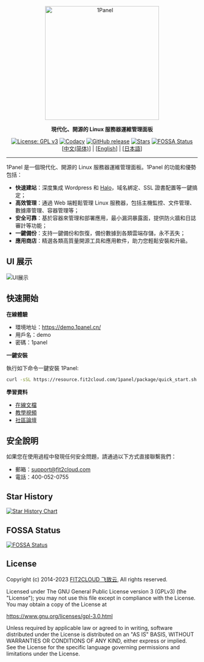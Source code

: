 <p align="center"><a href="https://1panel.cn"><img src="http://1panel.oss-cn-hangzhou.aliyuncs.com/img/1panel-logo.png" alt="1Panel" width="300" /></a></p>
<p align="center"><b>現代化、開源的 Linux 服務器運維管理面板</b></p>
<p align="center">
  <a href="https://www.gnu.org/licenses/gpl-3.0.html"><img src="https://shields.io/github/license/1Panel-dev/1Panel?color=%231890FF" alt="License: GPL v3"></a>
  <a href="https://app.codacy.com/gh/1Panel-dev/1Panel?utm_source=github.com&utm_medium=referral&utm_content=1Panel-dev/1Panel&utm_campaign=Badge_Grade_Dashboard"><img src="https://app.codacy.com/project/badge/Grade/da67574fd82b473992781d1386b937ef" alt="Codacy"></a>
  <a href="https://github.com/1Panel-dev/1Panel/releases"><img src="https://img.shields.io/github/v/release/1Panel-dev/1Panel" alt="GitHub release"></a>
  <a href="https://github.com/1Panel-dev/1Panel"><img src="https://img.shields.io/github/stars/1Panel-dev/1Panel?color=%231890FF&style=flat-square" alt="Stars"></a>
  <a href="https://app.fossa.com/projects/git%2Bgithub.com%2F1Panel-dev%2F1Panel?ref=badge_shield"><img src="https://app.fossa.com/api/projects/git%2Bgithub.com%2F1Panel-dev%2F1Panel.svg?type=shield" alt="FOSSA Status"></a><br>
  [<a href="../README.md">中文(简体)</a>] | [<a href="README_EN.md">English</a>] | [<a href="README_JP.md">日本語</a>]
</p>

------------------------------

1Panel 是一個現代化、開源的 Linux 服務器運維管理面板。1Panel 的功能和優勢包括：

- **快速建站**：深度集成 Wordpress 和 [Halo](https://github.com/halo-dev/halo/)，域名綁定、SSL 證書配置等一鍵搞定；
- **高效管理**：通過 Web 端輕鬆管理 Linux 服務器，包括主機監控、文件管理、數據庫管理、容器管理等；
- **安全可靠**：基於容器來管理和部署應用，最小漏洞暴露面，提供防火牆和日誌審計等功能；
- **一鍵備份**：支持一鍵備份和恢復，備份數據到各類雲端存儲，永不丟失；
- **應用商店**：精選各類高質量開源工具和應用軟件，助力您輕鬆安裝和升級。

## UI 展示

![UI展示](https://resource.fit2cloud.com/1panel/img/overview.png)

## 快速開始

**在線體驗**

- 環境地址：<https://demo.1panel.cn/>
- 用戶名：demo
- 密碼：1panel

**一鍵安裝**

執行如下命令一鍵安裝 1Panel:

```sh
curl -sSL https://resource.fit2cloud.com/1panel/package/quick_start.sh -o quick_start.sh && sudo bash quick_start.sh
```

**學習資料**

- [在線文檔](https://1panel.cn/docs/)
- [教學視頻](https://space.bilibili.com/510493147/channel/collectiondetail?sid=1199760)
- [社區論壇](https://bbs.fit2cloud.com/c/1p/7)

## 安全說明

如果您在使用過程中發現任何安全問題，請通過以下方式直接聯繫我們：

- 郵箱：support@fit2cloud.com
- 電話：400-052-0755

## Star History

[![Star History Chart](https://api.star-history.com/svg?repos=1Panel-dev/1Panel&type=Date)](https://star-history.com/#1Panel-dev/1Panel&Date)

## FOSSA Status

[![FOSSA Status](https://app.fossa.com/api/projects/git%2Bgithub.com%2F1Panel-dev%2F1Panel.svg?type=large)](https://app.fossa.com/projects/git%2Bgithub.com%2F1Panel-dev%2F1Panel?ref=badge_large)

## License

Copyright (c) 2014-2023 [FIT2CLOUD 飞致云](https://fit2cloud.com/), All rights reserved.

Licensed under The GNU General Public License version 3 (GPLv3)  (the "License"); you may not use this file except in compliance with the License. You may obtain a copy of the License at

<https://www.gnu.org/licenses/gpl-3.0.html>

Unless required by applicable law or agreed to in writing, software distributed under the License is distributed on an "AS IS" BASIS, WITHOUT WARRANTIES OR CONDITIONS OF ANY KIND, either express or implied. See the License for the specific language governing permissions and limitations under the License.
